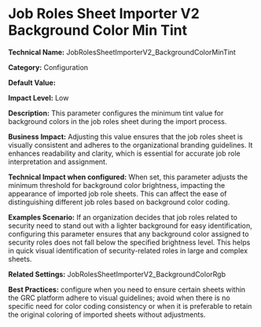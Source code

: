 # Job Roles Sheet Importer V2 Background Color Min Tint

**Technical Name:** JobRolesSheetImporterV2_BackgroundColorMinTint

**Category:** Configuration

**Default Value:**

**Impact Level:** Low

**Description:** This parameter configures the minimum tint value for background colors in the job roles sheet during the import process.

**Business Impact:** Adjusting this value ensures that the job roles sheet is visually consistent and adheres to the organizational branding guidelines. It enhances readability and clarity, which is essential for accurate job role interpretation and assignment.

**Technical Impact when configured:** When set, this parameter adjusts the minimum threshold for background color brightness, impacting the appearance of imported job role sheets. This can affect the ease of distinguishing different job roles based on background color coding.

**Examples Scenario:** If an organization decides that job roles related to security need to stand out with a lighter background for easy identification, configuring this parameter ensures that any background color assigned to security roles does not fall below the specified brightness level. This helps in quick visual identification of security-related roles in large and complex sheets.

**Related Settings:** JobRolesSheetImporterV2_BackgroundColorRgb

**Best Practices:** configure when you need to ensure certain sheets within the GRC platform adhere to visual guidelines; avoid when there is no specific need for color coding consistency or when it is preferable to retain the original coloring of imported sheets without adjustments.